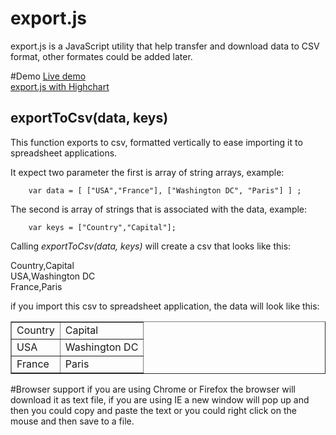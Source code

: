 # export.js 

export.js is a JavaScript utility that help transfer and download data to CSV format, other formates could be added later. 

#Demo
[Live demo](http://jsfiddle.net/YLyPL/) <br />
[export.js with Highchart](http://jsfiddle.net/b4caa/)

## exportToCsv(data, keys) 
This function exports to csv, formatted vertically to ease importing it to spreadsheet applications.

It expect two parameter the first is array of string arrays, example: 

        var data = [ ["USA","France"], ["Washington DC", "Paris"] ] ; 
 
The second is array of strings that is associated with the data, example:

        var keys = ["Country","Capital"]; 

Calling <i>exportToCsv(data, keys)</i> will create a csv that looks like this:

Country,Capital <br />
USA,Washington DC <br />
France,Paris <br />

if you import this csv to spreadsheet application, the data will look like this:

<table border="1">
    <tr>
        <td>Country</td>
        <td>Capital</td> 
    </tr>
        <tr>
        <td>USA</td>
        <td>Washington DC</td> 
    </tr>
            <tr>
        <td>France</td>
        <td>Paris</td> 
    </tr>
</table>

#Browser support
if you are using Chrome or Firefox the browser will download it as text file, if you are using IE a new window will pop up 
and then you could copy and paste the text or you could right click on the mouse and then save to a file.
